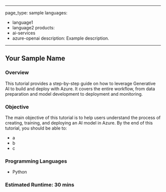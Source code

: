 
---
page_type: sample
languages:
- language1
- language2
products:
- ai-services
- azure-openai
description: Example description.
---

## Your Sample Name

### Overview

This tutorial provides a step-by-step guide on how to leverage Generative AI to build and deploy with Azure. It covers the entire workflow, from data preparation and model development to deployment and monitoring.

### Objective

The main objective of this tutorial is to help users understand the process of creating, training, and deploying an AI model in Azure. By the end of this tutorial, you should be able to:

 - a
 - b
 - c

### Programming Languages
 - Python

### Estimated Runtime: 30 mins